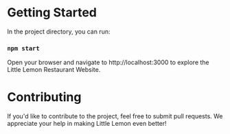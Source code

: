 # Getting Started

In the project directory, you can run:

### `npm start`

Open your browser and navigate to http://localhost:3000 to explore the Little Lemon Restaurant Website.

# Contributing

If you'd like to contribute to the project, feel free to submit pull requests. We appreciate your help in making Little Lemon even better!
